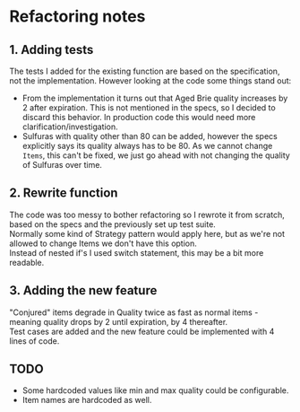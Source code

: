 # Refactoring notes

## 1. Adding tests
The tests I added for the existing function are based on the specification, not the implementation. However looking at the code some things stand out:
- From the implementation it turns out that Aged Brie quality increases by 2 after expiration. This is not mentioned in the specs, so I decided to discard this behavior. In production code this would need more clarification/investigation.
- Sulfuras with quality other than 80 can be added, however the specs explicitly says its quality always has to be 80. As we cannot change `Items`, this can't be fixed, we just go ahead with not changing the quality of Sulfuras over time.

## 2. Rewrite function
The code was too messy to bother refactoring so I rewrote it from scratch, based on the specs and the previously set up test suite.  
Normally some kind of Strategy pattern would apply here, but as we're not allowed to change Items we don't have this option.  
Instead of nested if's I used switch statement, this may be a bit more readable.

## 3. Adding the new feature
"Conjured" items degrade in Quality twice as fast as normal items - meaning quality drops by 2 until expiration, by 4 thereafter.  
Test cases are added and the new feature could be implemented with 4 lines of code.

## TODO
- Some hardcoded values like min and max quality could be configurable.
- Item names are hardcoded as well.
